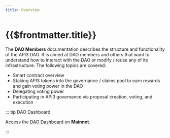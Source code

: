 ```yaml
---
title: Overview
---
```


# {{$frontmatter.title}}

The **DAO Members** documentation describes the structure and functionality of
the API3 DAO. It is aimed at DAO members and others that want to understand how
to interact with the DAO or modify / reuse any of its infrastructure. The
following topics are covered:

- Smart contract overview
- Staking API3 tokens into the governance / claims pool to earn rewards and gain
  voting power in the DAO
- Delegating voting power
- Participating in API3 governance via proposal creation, voting, and execution

::: tip DAO Dashboard

Access the [DAO Dashboard](https://api3.eth.link/#/) on **Mainnet**.

:::

<!--[staging.api3.eth](https://staging.api3.eth.link/) (Rinkeby Testnet)-->
